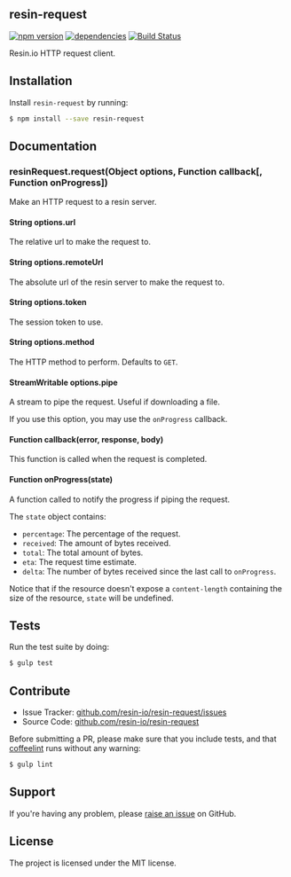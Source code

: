 resin-request
-------------

[![npm version](https://badge.fury.io/js/resin-request.svg)](http://badge.fury.io/js/resin-request)
[![dependencies](https://david-dm.org/resin-io/resin-request.png)](https://david-dm.org/resin-io/resin-request.png)
[![Build Status](https://travis-ci.org/resin-io/resin-request.svg?branch=master)](https://travis-ci.org/resin-io/resin-request)

Resin.io HTTP request client.

Installation
------------

Install `resin-request` by running:

```sh
$ npm install --save resin-request
```

Documentation
-------------

### resinRequest.request(Object options, Function callback[, Function onProgress])

Make an HTTP request to a resin server.

#### String options.url

The relative url to make the request to.

#### String options.remoteUrl

The absolute url of the resin server to make the request to.

#### String options.token

The session token to use.

#### String options.method

The HTTP method to perform. Defaults to `GET`.

#### StreamWritable options.pipe

A stream to pipe the request. Useful if downloading a file.

If you use this option, you may use the `onProgress` callback.

#### Function callback(error, response, body)

This function is called when the request is completed.

#### Function onProgress(state)

A function called to notify the progress if piping the request.

The `state` object contains:

- `percentage`: The percentage of the request.
- `received`: The amount of bytes received.
- `total`: The total amount of bytes.
- `eta`: The request time estimate.
- `delta`: The number of bytes received since the last call to `onProgress`.

Notice that if the resource doesn't expose a `content-length` containing the size of the resource, `state` will be undefined.

Tests
-----

Run the test suite by doing:

```sh
$ gulp test
```

Contribute
----------

- Issue Tracker: [github.com/resin-io/resin-request/issues](https://github.com/resin-io/resin-request/issues)
- Source Code: [github.com/resin-io/resin-request](https://github.com/resin-io/resin-request)

Before submitting a PR, please make sure that you include tests, and that [coffeelint](http://www.coffeelint.org/) runs without any warning:

```sh
$ gulp lint
```

Support
-------

If you're having any problem, please [raise an issue](https://github.com/resin-io/resin-request/issues/new) on GitHub.

License
-------

The project is licensed under the MIT license.
